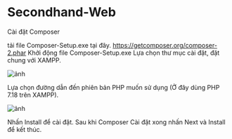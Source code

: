 # Secondhand-Web
Cài đặt Composer

tải file Composer-Setup.exe tại đây.
https://getcomposer.org/composer-2.phar
Khởi động file Composer-Setup.exe
Lựa chọn thư mục cài đặt, đặt chung với XAMPP.

![ảnh](https://user-images.githubusercontent.com/64851127/133403352-eb4a0853-3408-4d00-83a1-6ae92f9192de.png)

Lựa chọn đường dẫn đến phiên bản PHP muốn sử dụng (Ở đây dùng PHP 7.18 trên XAMPP).

![ảnh](https://user-images.githubusercontent.com/64851127/133403386-623029c4-1ebd-49e6-949f-b39b189eef75.png)

Nhấn Install để cài đặt.
Sau khi Composer Cài đặt xong nhấn Next và Install để kết thúc.
